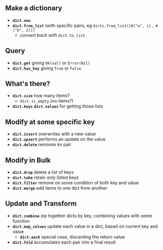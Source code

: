 ## Make a dictionary

- **`dict.new`**
- **`dict.from_list`** (with specific pairs, eg `dicts.from_list([#("a", 1), #("b", 2)])`
  - *convert back with `dict.to_list`*
 
## Query
- **`dict.get`** giving `Ok(val)` or `Error(Nil)`
- **`dict.has_key`** giving `True` or `False`

## What's there?
- **`dict.size`** how many items?
  - `dict.is_empty` (no items?)
- **`dict.keys`** **`dict.values`** for getting those lists

## Modify at some specific key
- **`dict.insert`** overwrites with a new value
- **`dict.upsert`** performs an update on the value
- **`dict.delete`** removes kv pair

## Modify in Bulk
- **`dict.drop`** delete a list of keys
- **`dict.take`** retain only listed keys
- **`dict.filter`** remove on some condition of both key and value
- **`dict.merge`** add items to one dict from another

## Update and Transform

- **`dict.combine`** zip together dicts by key, combining values with some function
- **`dict.map_values`** update each value in a dict, based on current key and value
  - **`dict.each`** special case, discarding the return value
- **`dict.fold`** accumulates each pair into a final result
